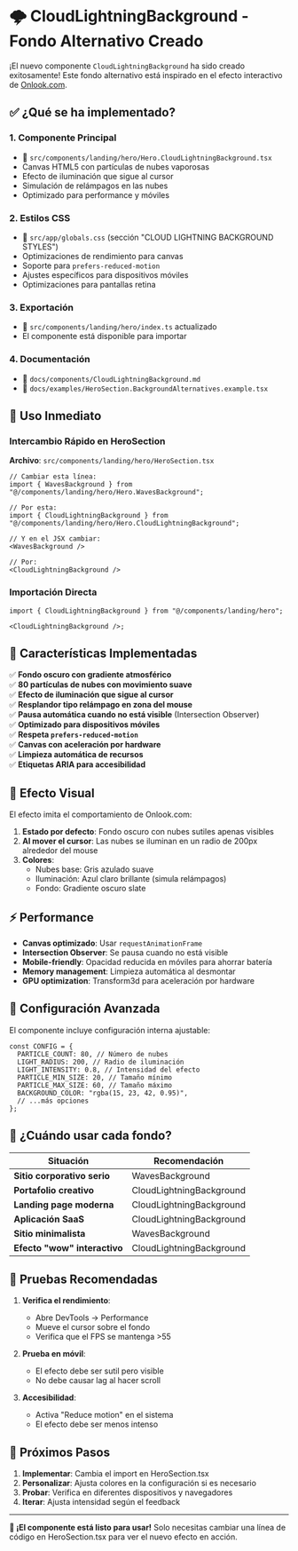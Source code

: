 # 🌩️ CloudLightningBackground - Fondo Alternativo Creado

¡El nuevo componente `CloudLightningBackground` ha sido creado exitosamente! Este fondo alternativo está inspirado en el efecto interactivo de [Onlook.com](https://onlook.com).

## ✅ ¿Qué se ha implementado?

### 1. **Componente Principal**

- 📁 `src/components/landing/hero/Hero.CloudLightningBackground.tsx`
- Canvas HTML5 con partículas de nubes vaporosas
- Efecto de iluminación que sigue al cursor
- Simulación de relámpagos en las nubes
- Optimizado para performance y móviles

### 2. **Estilos CSS**

- 📁 `src/app/globals.css` (sección "CLOUD LIGHTNING BACKGROUND STYLES")
- Optimizaciones de rendimiento para canvas
- Soporte para `prefers-reduced-motion`
- Ajustes específicos para dispositivos móviles
- Optimizaciones para pantallas retina

### 3. **Exportación**

- 📁 `src/components/landing/hero/index.ts` actualizado
- El componente está disponible para importar

### 4. **Documentación**

- 📁 `docs/components/CloudLightningBackground.md`
- 📁 `docs/examples/HeroSection.BackgroundAlternatives.example.tsx`

## 🚀 Uso Inmediato

### Intercambio Rápido en HeroSection

**Archivo**: `src/components/landing/hero/HeroSection.tsx`

```tsx
// Cambiar esta línea:
import { WavesBackground } from "@/components/landing/hero/Hero.WavesBackground";

// Por esta:
import { CloudLightningBackground } from "@/components/landing/hero/Hero.CloudLightningBackground";

// Y en el JSX cambiar:
<WavesBackground />

// Por:
<CloudLightningBackground />
```

### Importación Directa

```tsx
import { CloudLightningBackground } from "@/components/landing/hero";

<CloudLightningBackground />;
```

## 🎯 Características Implementadas

✅ **Fondo oscuro con gradiente atmosférico**  
✅ **80 partículas de nubes con movimiento suave**  
✅ **Efecto de iluminación que sigue al cursor**  
✅ **Resplandor tipo relámpago en zona del mouse**  
✅ **Pausa automática cuando no está visible** (Intersection Observer)  
✅ **Optimizado para dispositivos móviles**  
✅ **Respeta `prefers-reduced-motion`**  
✅ **Canvas con aceleración por hardware**  
✅ **Limpieza automática de recursos**  
✅ **Etiquetas ARIA para accesibilidad**

## 🎨 Efecto Visual

El efecto imita el comportamiento de Onlook.com:

1. **Estado por defecto**: Fondo oscuro con nubes sutiles apenas visibles
2. **Al mover el cursor**: Las nubes se iluminan en un radio de 200px alrededor del mouse
3. **Colores**:
   - Nubes base: Gris azulado suave
   - Iluminación: Azul claro brillante (simula relámpagos)
   - Fondo: Gradiente oscuro slate

## ⚡ Performance

- **Canvas optimizado**: Usar `requestAnimationFrame`
- **Intersection Observer**: Se pausa cuando no está visible
- **Mobile-friendly**: Opacidad reducida en móviles para ahorrar batería
- **Memory management**: Limpieza automática al desmontar
- **GPU optimization**: Transform3d para aceleración por hardware

## 🔧 Configuración Avanzada

El componente incluye configuración interna ajustable:

```tsx
const CONFIG = {
  PARTICLE_COUNT: 80, // Número de nubes
  LIGHT_RADIUS: 200, // Radio de iluminación
  LIGHT_INTENSITY: 0.8, // Intensidad del efecto
  PARTICLE_MIN_SIZE: 20, // Tamaño mínimo
  PARTICLE_MAX_SIZE: 60, // Tamaño máximo
  BACKGROUND_COLOR: "rgba(15, 23, 42, 0.95)",
  // ...más opciones
};
```

## 🎪 ¿Cuándo usar cada fondo?

| Situación                    | Recomendación            |
| ---------------------------- | ------------------------ |
| **Sitio corporativo serio**  | WavesBackground          |
| **Portafolio creativo**      | CloudLightningBackground |
| **Landing page moderna**     | CloudLightningBackground |
| **Aplicación SaaS**          | CloudLightningBackground |
| **Sitio minimalista**        | WavesBackground          |
| **Efecto "wow" interactivo** | CloudLightningBackground |

## 🧪 Pruebas Recomendadas

1. **Verifica el rendimiento**:

   - Abre DevTools → Performance
   - Mueve el cursor sobre el fondo
   - Verifica que el FPS se mantenga >55

2. **Prueba en móvil**:

   - El efecto debe ser sutil pero visible
   - No debe causar lag al hacer scroll

3. **Accesibilidad**:
   - Activa "Reduce motion" en el sistema
   - El efecto debe ser menos intenso

## 📱 Próximos Pasos

1. **Implementar**: Cambia el import en HeroSection.tsx
2. **Personalizar**: Ajusta colores en la configuración si es necesario
3. **Probar**: Verifica en diferentes dispositivos y navegadores
4. **Iterar**: Ajusta intensidad según el feedback

---

**🎉 ¡El componente está listo para usar!** Solo necesitas cambiar una línea de código en HeroSection.tsx para ver el nuevo efecto en acción.
